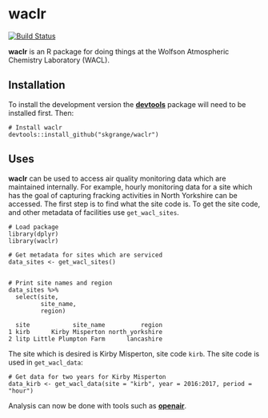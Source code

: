 # **waclr**

[![Build Status](https://travis-ci.org/skgrange/waclr.svg?branch=master)](https://travis-ci.org/skgrange/waclr)

**waclr** is an R package for doing things at the Wolfson Atmospheric Chemistry Laboratory (WACL). 

## Installation

To install the development version the [**devtools**](https://github.com/hadley/devtools) package will need to be installed first. Then:

```
# Install waclr
devtools::install_github("skgrange/waclr")
```

## Uses

**waclr** can be used to access air quality monitoring data which are maintained internally. For example, hourly monitoring data for a site which has the goal of capturing fracking activities in North Yorkshire can be accessed. The first step is to find what the site code is. To get the site code, and other metadata of facilities use `get_wacl_sites`. 

```
# Load package
library(dplyr)
library(waclr)

# Get metadata for sites which are serviced
data_sites <- get_wacl_sites()


# Print site names and region
data_sites %>% 
  select(site, 
         site_name,
         region)

  site            site_name          region
1 kirb      Kirby Misperton north_yorkshire
2 litp Little Plumpton Farm      lancashire
```

The site which is desired is Kirby Misperton, site code `kirb`. The site code is used in `get_wacl_data`:

```
# Get data for two years for Kirby Misperton
data_kirb <- get_wacl_data(site = "kirb", year = 2016:2017, period = "hour")
```

Analysis can now be done with tools such as [**openair**](https://github.com/davidcarslaw/openair). 
